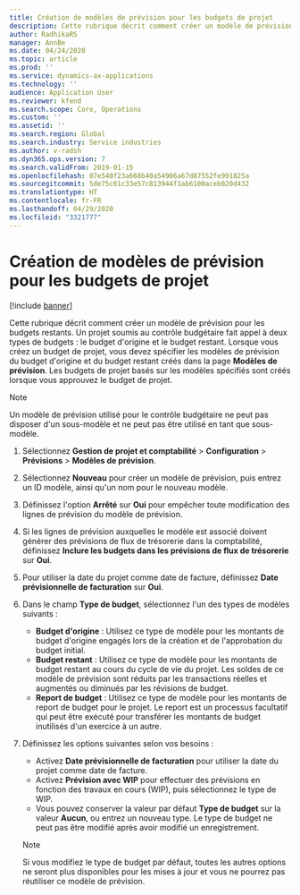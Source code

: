 ```yaml
---
title: Création de modèles de prévision pour les budgets de projet
description: Cette rubrique décrit comment créer un modèle de prévision pour les budgets restants.
author: RadhikaRS
manager: AnnBe
ms.date: 04/24/2020
ms.topic: article
ms.prod: ''
ms.service: dynamics-ax-applications
ms.technology: ''
audience: Application User
ms.reviewer: kfend
ms.search.scope: Core, Operations
ms.custom: ''
ms.assetid: ''
ms.search.region: Global
ms.search.industry: Service industries
ms.author: v-radsh
ms.dyn365.ops.version: 7
ms.search.validFrom: 2019-01-15
ms.openlocfilehash: 07e540f23a668b40a54906a67d87552fe991825a
ms.sourcegitcommit: 5de75c61c33e57c813944f1ab6100aceb020d432
ms.translationtype: HT
ms.contentlocale: fr-FR
ms.lasthandoff: 04/29/2020
ms.locfileid: "3321777"
---
```

# <a name="create-forecast-models-for-project-budgets"></a>Création de modèles de prévision pour les budgets de projet 

[!include [banner](../includes/banner.md)]

Cette rubrique décrit comment créer un modèle de prévision pour les budgets restants. Un projet soumis au contrôle budgétaire fait appel à deux types de budgets : le budget d'origine et le budget restant. Lorsque vous créez un budget de projet, vous devez spécifier les modèles de prévision du budget d'origine et du budget restant créés dans la page **Modèles de prévision**. Les budgets de projet basés sur les modèles spécifiés sont créés lorsque vous approuvez le budget de projet.

> [!NOTE]
> Un modèle de prévision utilisé pour le contrôle budgétaire ne peut pas disposer d'un sous-modèle et ne peut pas être utilisé en tant que sous-modèle.

1. Sélectionnez **Gestion de projet et comptabilité** > **Configuration** > **Prévisions**  > **Modèles de prévision**.
2. Sélectionnez **Nouveau** pour créer un modèle de prévision, puis entrez un ID modèle, ainsi qu'un nom pour le nouveau modèle. 
3. Définissez l'option **Arrêté** sur **Oui** pour empêcher toute modification des lignes de prévision du modèle de prévision. 
4. Si les lignes de prévision auxquelles le modèle est associé doivent générer des prévisions de flux de trésorerie dans la comptabilité, définissez **Inclure les budgets dans les prévisions de flux de trésorerie** sur **Oui**. 
5. Pour utiliser la date du projet comme date de facture, définissez **Date prévisionnelle de facturation** sur **Oui**. 
6. Dans le champ **Type de budget**, sélectionnez l'un des types de modèles suivants :

   - **Budget d'origine** : Utilisez ce type de modèle pour les montants de budget d'origine engagés lors de la création et de l'approbation du budget initial.
   - **Budget restant** : Utilisez ce type de modèle pour les montants de budget restant au cours du cycle de vie du projet. Les soldes de ce modèle de prévision sont réduits par les transactions réelles et augmentés ou diminués par les révisions de budget.
   - **Report de budget** : Utilisez ce type de modèle pour les montants de report de budget pour le projet. Le report est un processus facultatif qui peut être exécuté pour transférer les montants de budget inutilisés d'un exercice à un autre.

7. Définissez les options suivantes selon vos besoins :

   - Activez **Date prévisionnelle de facturation** pour utiliser la date du projet comme date de facture.
   - Activez **Prévision avec WIP** pour effectuer des prévisions en fonction des travaux en cours (WIP), puis sélectionnez le type de WIP. 
   - Vous pouvez conserver la valeur par défaut **Type de budget** sur la valeur **Aucun**, ou entrez un nouveau type. Le type de budget ne peut pas être modifié après avoir modifié un enregistrement.     
    > [!NOTE]
    > Si vous modifiez le type de budget par défaut, toutes les autres options ne seront plus disponibles pour les mises à jour et vous ne pourrez pas réutiliser ce modèle de prévision. 
   


 

